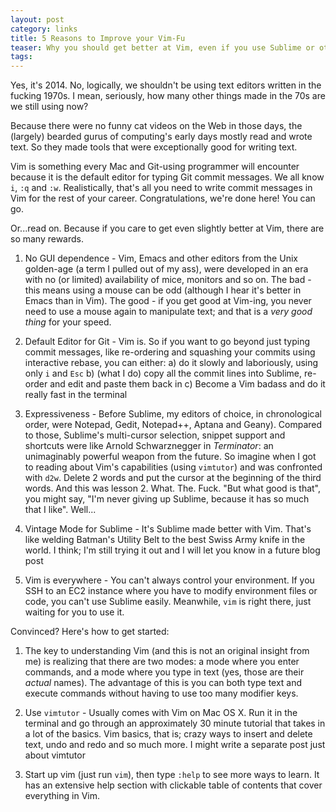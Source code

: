 ```yaml
---
layout: post
category: links
title: 5 Reasons to Improve your Vim-Fu
teaser: Why you should get better at Vim, even if you use Sublime or other "modern" text editor right now
tags: 
---
```


Yes, it's 2014. No, logically, we shouldn't be using text editors written in the fucking 1970s. I mean, seriously, how many other things made in the 70s are we still using now?

Because there were no funny cat videos on the Web in those days, the (largely) bearded gurus of computing's early days mostly read and wrote text. So they made tools that were exceptionally good for writing text.

Vim is something every Mac and Git-using programmer will encounter because it is the default editor for typing Git commit messages. We all know `i`, `:q` and `:w`. Realistically, that's all you need to write commit messages in Vim for the rest of your career. Congratulations, we're done here! You can go. 

Or...read on. Because if you care to get even slightly better at Vim, there are so many rewards.

1. No GUI dependence - Vim, Emacs and other editors from the Unix golden-age (a term I pulled out of my ass), were developed in an era with no (or limited) availability of mice, monitors and so on. The bad - this means using a mouse can be odd (although I hear it's better in Emacs than in Vim). The good - if you get good at Vim-ing, you never need to use a mouse again to manipulate text; and that is a *very good thing* for your speed.

2. Default Editor for Git - Vim is. So if you want to go beyond just typing commit messages, like re-ordering and squashing your commits using interactive rebase, you can either:
    a) do it slowly and laboriously, using only `i` and `Esc`
    b) (what I do) copy all the commit lines into Sublime, re-order and edit and paste them back in
    c) Become a Vim badass and do it really fast in the terminal

3. Expressiveness - Before Sublime, my editors of choice, in chronological order, were Notepad, Gedit, Notepad++, Aptana and Geany). Compared to those, Sublime's multi-cursor selection, snippet support and shortcuts were like Arnold Schwarznegger in *Terminator*: an unimaginably powerful weapon from the future. So imagine when I got to reading about Vim's capabilities (using `vimtutor`) and was confronted with `d2w`. Delete 2 words and put the cursor at the beginning of the third words. And this was lesson 2. What. The. Fuck. "But what good is that", you might say, "I'm never giving up Sublime, because it has so much that I like". Well...

4. Vintage Mode for Sublime - It's Sublime made better with Vim. That's like welding Batman's Utility Belt to the best Swiss Army knife in the world. I think; I'm still trying it out and I will let you know in a future blog post

5. Vim is everywhere - You can't always control your environment. If you SSH to an EC2 instance where you have to modify environment files or code, you can't use Sublime easily. Meanwhile, `vim` is right there, just waiting for you to use it.

Convinced? Here's how to get started:

1. The key to understanding Vim (and this is not an original insight from me) is realizing that there are two modes: a mode where you enter commands, and a mode where you type in text (yes, those are their *actual* names). The advantage of this is you can both type text and execute commands without having to use too many modifier keys.

2. Use `vimtutor` - Usually comes with Vim on Mac OS X. Run it in the terminal and go through an approximately 30 minute tutorial that takes in  a lot of the basics. Vim basics, that is; crazy ways to insert and delete text, undo and redo and so much more. I might write a separate post just about vimtutor

3. Start up vim (just run `vim`), then type `:help` to see more ways to learn. It has an extensive help section with clickable table of contents that cover everything in Vim.
